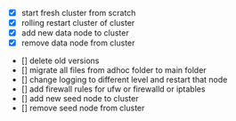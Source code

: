 - [x] start fresh cluster from scratch
- [x] rolling restart cluster of cluster
- [x] add new data node to cluster
- [x] remove data node from cluster
- [] delete old versions
- [] migrate all files from adhoc folder to main folder
- [] change logging to different level and restart that node
- [] add firewall rules for ufw or firewalld or iptables
- [] add new seed node to cluster
- [] remove seed node from cluster